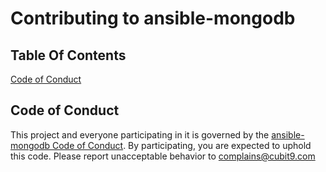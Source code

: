 # Contributing to ansible-mongodb

## Table Of Contents

[Code of Conduct](#code-of-conduct)

## Code of Conduct

This project and everyone participating in it is governed by the [ansible-mongodb Code of Conduct](CODE_OF_CONDUCT.md). By participating, you are expected to uphold this code. Please report unacceptable behavior to complains@cubit9.com
